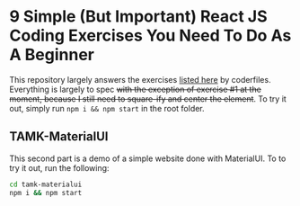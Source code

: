 # 9 Simple (But Important) React JS Coding Exercises You Need To Do As A Beginner

This repository largely answers the exercises [listed here](https://coderfiles.dev/blog/reactjs-coding-exercises/) by coderfiles. Everything is largely to spec ~~with the exception of exercise #1 at the moment, because I still need to square-ify and center the element~~. To try it out, simply run `npm i && npm start` in the root folder.

## TAMK-MaterialUI

This second part is a demo of a simple website done with MaterialUI.
To to try it out, run the following:

```sh
cd tamk-materialui
npm i && npm start
```
